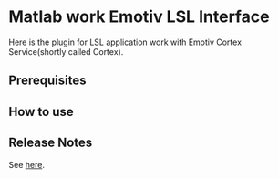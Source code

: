 # Matlab work Emotiv LSL Interface

Here is the plugin for LSL application work with Emotiv Cortex Service(shortly called Cortex).

## Prerequisites

## How to use

## Release Notes

See <a href="Documentation/ReleaseNotes.md">here</a>.



